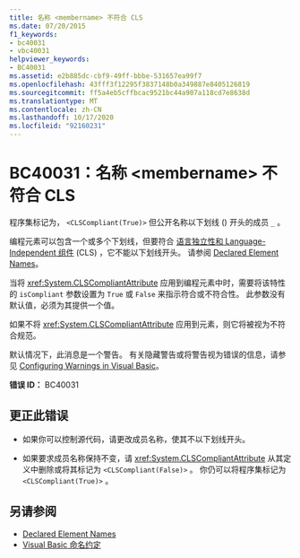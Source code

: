 ```yaml
---
title: 名称 <membername> 不符合 CLS
ms.date: 07/20/2015
f1_keywords:
- bc40031
- vbc40031
helpviewer_keywords:
- BC40031
ms.assetid: e2b885dc-cbf9-49ff-bbbe-531657ea99f7
ms.openlocfilehash: 43fff3f12295f3837148b0a349887e8405126819
ms.sourcegitcommit: ff5a4eb5cffbcac9521bc44a907a118cd7e8638d
ms.translationtype: MT
ms.contentlocale: zh-CN
ms.lasthandoff: 10/17/2020
ms.locfileid: "92160231"
---
```

# <a name="bc40031-name-membername-is-not-cls-compliant"></a>BC40031：名称 \<membername> 不符合 CLS

程序集标记为， `<CLSCompliant(True)>` 但公开名称以下划线 () 开头的成员 `_` 。

 编程元素可以包含一个或多个下划线，但要符合 [语言独立性和 Language-Independent 组件](../../../standard/language-independence-and-language-independent-components.md) (CLS) ，它不能以下划线开头。 请参阅 [Declared Element Names](../../programming-guide/language-features/declared-elements/declared-element-names.md)。

 当将 <xref:System.CLSCompliantAttribute> 应用到编程元素中时，需要将该特性的 `isCompliant` 参数设置为 `True` 或 `False` 来指示符合或不符合性。 此参数没有默认值，必须为其提供一个值。

 如果不将 <xref:System.CLSCompliantAttribute> 应用到元素，则它将被视为不符合规范。

 默认情况下，此消息是一个警告。 有关隐藏警告或将警告视为错误的信息，请参见 [Configuring Warnings in Visual Basic](/visualstudio/ide/configuring-warnings-in-visual-basic)。

 **错误 ID：** BC40031

## <a name="to-correct-this-error"></a>更正此错误

- 如果你可以控制源代码，请更改成员名称，使其不以下划线开头。

- 如果要求成员名称保持不变，请 <xref:System.CLSCompliantAttribute> 从其定义中删除或将其标记为 `<CLSCompliant(False)>` 。 你仍可以将程序集标记为 `<CLSCompliant(True)>` 。

## <a name="see-also"></a>另请参阅

- [Declared Element Names](../../programming-guide/language-features/declared-elements/declared-element-names.md)
- [Visual Basic 命名约定](../../programming-guide/program-structure/naming-conventions.md)
